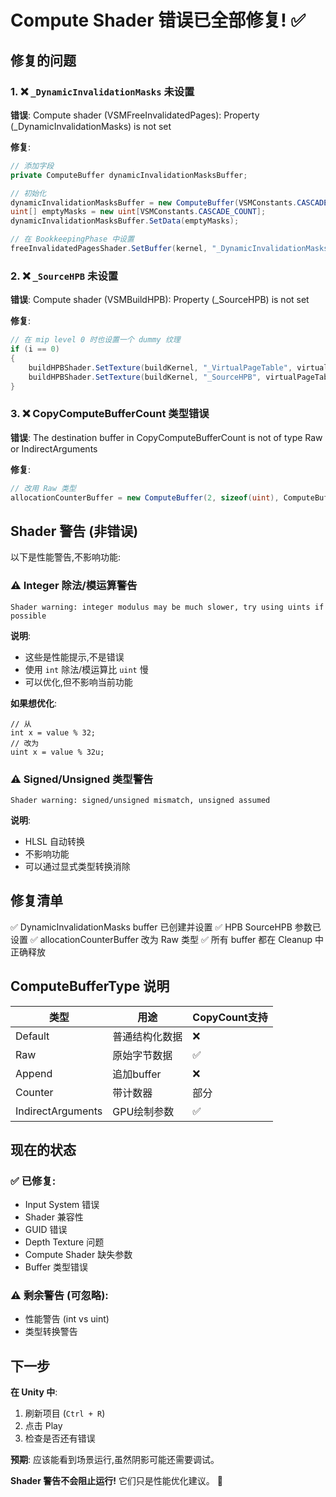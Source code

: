 # Compute Shader 错误已全部修复! ✅

## 修复的问题

### 1. ❌ `_DynamicInvalidationMasks` 未设置
**错误**: Compute shader (VSMFreeInvalidatedPages): Property (_DynamicInvalidationMasks) is not set

**修复**:
```csharp
// 添加字段
private ComputeBuffer dynamicInvalidationMasksBuffer;

// 初始化
dynamicInvalidationMasksBuffer = new ComputeBuffer(VSMConstants.CASCADE_COUNT, sizeof(uint));
uint[] emptyMasks = new uint[VSMConstants.CASCADE_COUNT];
dynamicInvalidationMasksBuffer.SetData(emptyMasks);

// 在 BookkeepingPhase 中设置
freeInvalidatedPagesShader.SetBuffer(kernel, "_DynamicInvalidationMasks", dynamicInvalidationMasksBuffer);
```

### 2. ❌ `_SourceHPB` 未设置
**错误**: Compute shader (VSMBuildHPB): Property (_SourceHPB) is not set

**修复**:
```csharp
// 在 mip level 0 时也设置一个 dummy 纹理
if (i == 0)
{
    buildHPBShader.SetTexture(buildKernel, "_VirtualPageTable", virtualPageTable);
    buildHPBShader.SetTexture(buildKernel, "_SourceHPB", virtualPageTable); // Dummy
}
```

### 3. ❌ CopyComputeBufferCount 类型错误
**错误**: The destination buffer in CopyComputeBufferCount is not of type Raw or IndirectArguments

**修复**:
```csharp
// 改用 Raw 类型
allocationCounterBuffer = new ComputeBuffer(2, sizeof(uint), ComputeBufferType.Raw);
```

## Shader 警告 (非错误)

以下是性能警告,不影响功能:

### ⚠️ Integer 除法/模运算警告
```
Shader warning: integer modulus may be much slower, try using uints if possible
```

**说明**:
- 这些是性能提示,不是错误
- 使用 `int` 除法/模运算比 `uint` 慢
- 可以优化,但不影响当前功能

**如果想优化**:
```hlsl
// 从
int x = value % 32;
// 改为
uint x = value % 32u;
```

### ⚠️ Signed/Unsigned 类型警告
```
Shader warning: signed/unsigned mismatch, unsigned assumed
```

**说明**:
- HLSL 自动转换
- 不影响功能
- 可以通过显式类型转换消除

## 修复清单

✅ DynamicInvalidationMasks buffer 已创建并设置
✅ HPB SourceHPB 参数已设置
✅ allocationCounterBuffer 改为 Raw 类型
✅ 所有 buffer 都在 Cleanup 中正确释放

## ComputeBufferType 说明

| 类型 | 用途 | CopyCount支持 |
|-----|------|--------------|
| Default | 普通结构化数据 | ❌ |
| Raw | 原始字节数据 | ✅ |
| Append | 追加buffer | ❌ |
| Counter | 带计数器 | 部分 |
| IndirectArguments | GPU绘制参数 | ✅ |

## 现在的状态

### ✅ 已修复:
- Input System 错误
- Shader 兼容性
- GUID 错误
- Depth Texture 问题
- Compute Shader 缺失参数
- Buffer 类型错误

### ⚠️ 剩余警告 (可忽略):
- 性能警告 (int vs uint)
- 类型转换警告

## 下一步

**在 Unity 中**:
1. 刷新项目 (`Ctrl + R`)
2. 点击 Play
3. 检查是否还有错误

**预期**: 应该能看到场景运行,虽然阴影可能还需要调试。

**Shader 警告不会阻止运行!** 它们只是性能优化建议。 🚀
